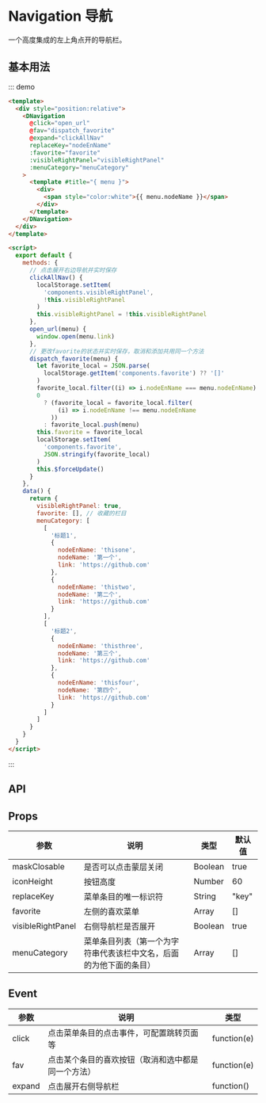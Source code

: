 # Navigation 导航

一个高度集成的左上角点开的导航栏。

## 基本用法

::: demo

```html
<template>
  <div style="position:relative">
    <DNavigation
      @click="open_url"
      @fav="dispatch_favorite"
      @expand="clickAllNav"
      replaceKey="nodeEnName"
      :favorite="favorite"
      :visibleRightPanel="visibleRightPanel"
      :menuCategory="menuCategory"
    >
      <template #title="{ menu }">
        <div>
          <span style="color:white">{{ menu.nodeName }}</span>
        </div>
      </template>
    </DNavigation>
  </div>
</template>

<script>
  export default {
    methods: {
      // 点击展开右边导航并实时保存
      clickAllNav() {
        localStorage.setItem(
          'components.visibleRightPanel',
          !this.visibleRightPanel
        )
        this.visibleRightPanel = !this.visibleRightPanel
      },
      open_url(menu) {
        window.open(menu.link)
      },
      // 更改favorite的状态并实时保存，取消和添加共用同一个方法
      dispatch_favorite(menu) {
        let favorite_local = JSON.parse(
          localStorage.getItem('components.favorite') ?? '[]'
        )
        favorite_local.filter((i) => i.nodeEnName === menu.nodeEnName).length >
        0
          ? (favorite_local = favorite_local.filter(
              (i) => i.nodeEnName !== menu.nodeEnName
            ))
          : favorite_local.push(menu)
        this.favorite = favorite_local
        localStorage.setItem(
          'components.favorite',
          JSON.stringify(favorite_local)
        )
        this.$forceUpdate()
      }
    },
    data() {
      return {
        visibleRightPanel: true,
        favorite: [], // 收藏的栏目
        menuCategory: [
          [
            '标题1',
            {
              nodeEnName: 'thisone',
              nodeName: '第一个',
              link: 'https://github.com'
            },
            {
              nodeEnName: 'thistwo',
              nodeName: '第二个',
              link: 'https://github.com'
            }
          ],
          [
            '标题2',
            {
              nodeEnName: 'thisthree',
              nodeName: '第三个',
              link: 'https://github.com'
            },
            {
              nodeEnName: 'thisfour',
              nodeName: '第四个',
              link: 'https://github.com'
            }
          ]
        ]
      }
    }
  }
</script>

```

:::

## API

## Props

| 参数              | **说明**                                                           | **类型** | 默认值 |
| ----------------- | ------------------------------------------------------------------ | -------- | ------ |
| maskClosable      | 是否可以点击蒙层关闭                                               | Boolean  | true   |
| iconHeight        | 按钮高度                                                           | Number   | 60     |
| replaceKey        | 菜单条目的唯一标识符                                               | String   | "key"  |
| favorite          | 左侧的喜欢菜单                                                     | Array    | []     |
| visibleRightPanel | 右侧导航栏是否展开                                                 | Boolean  | true   |
| menuCategory      | 菜单条目列表（第一个为字符串代表该栏中文名，后面的为他下面的条目） | Array    | []     |

## Event

| 参数   | **说明**                                           | **类型**    |
| ------ | -------------------------------------------------- | ----------- |
| click  | 点击菜单条目的点击事件，可配置跳转页面等           | function(e) |
| fav    | 点击某个条目的喜欢按钮（取消和选中都是同一个方法） | function(e) |
| expand | 点击展开右侧导航栏                                 | function()  |

